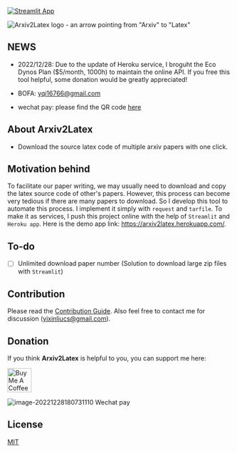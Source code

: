 
[![Streamlit App](https://static.streamlit.io/badges/streamlit_badge_black_white.svg)](https://arxiv2latex.herokuapp.com/)

![Arxiv2Latex logo - an arrow pointing from "Arxiv" to "Latex"](Arxiv2latex.png)

## NEWS
- 2022/12/28: Due to the update of Heroku service, I broguht the Eco Dynos Plan ($5/month, 1000h) to maintain the online API. If you free this tool helpful, some donation would be greatly appreciated!

- BOFA: yqi16766@gmail.com
- wechat pay: please find the QR code [here](#wechatPay)

## About Arxiv2Latex 
- Download the source latex code of multiple arxiv papers with one click. 

## Motivation behind
To facilitate our paper writing, we may usually need to download and copy the latex source code of other's papers. However, this process can become very tedious if there are many papers to download. So I develop this tool to automate this process. I implement it simply with `request` and `tarfile`. To make it as services, I push this project online with the help of `Streamlit` and `Heroku app`. Here is the demo app link: https://arxiv2latex.herokuapp.com/.

## To-do
- [ ] Unlimited download paper number (Solution to download large zip files with `Streamlit`)


## Contribution

Please read the [Contribution Guide](CONTRIBUTION.md). Also feel free to contact me for discussion (yixinliucs@gmail.com). 

## Donation

If you think **Arxiv2Latex** is helpful to you, you can support me here:

<a href="https://www.buymeacoffee.com/yixin617" target="_blank"><img src="https://cdn.buymeacoffee.com/buttons/v2/default-yellow.png" alt="Buy Me A Coffee" style="height: 54px;" height="54"></a>

<span id="wechatPay">![image-20221228180731110](https://s2.loli.net/2022/12/29/JpMY4iv1QXVSs8a.png)</span>
Wechat pay

## License
[MIT](https://choosealicense.com/licenses/mit/)
